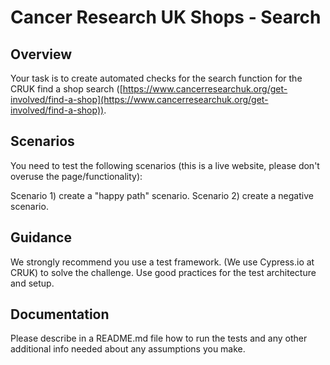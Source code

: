 # Cancer Research UK Shops - Search

## Overview
Your task is to create automated checks for the search function for the CRUK find a shop search ([https://www.cancerresearchuk.org/get-involved/find-a-shop](https://www.cancerresearchuk.org/get-involved/find-a-shop)).

## Scenarios
You need to test the following scenarios (this is a live website, please don't overuse the page/functionality):

Scenario 1) create a "happy path" scenario.
Scenario 2) create a negative scenario.

## Guidance
We strongly recommend you use a test framework. (We use Cypress.io at CRUK) to solve the challenge. Use good practices for the test architecture and setup.

## Documentation
Please describe in a README.md file how to run the tests and any other additional info needed about any assumptions you make.
